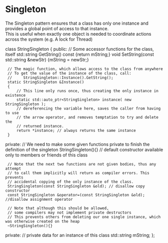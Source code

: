 # Singleton 

The Singleton pattern ensures that a class has only one instance and provides a global point of access to that instance.  
This is useful when exactly one object is needed to coordinate actions across the system (e.g.  A lock for Thread)

 class StringSingleton
 {
 public:
     // Some accessor functions for the class, itself
     std::string GetString() const 
     {return mString;}
     void SetString(const std::string &newStr)
     {mString = newStr;}
 
     // The magic function, which allows access to the class from anywhere
     // To get the value of the instance of the class, call:
     //     StringSingleton::Instance().GetString();
     static StringSingleton &Instance()
     {
         // This line only runs once, thus creating the only instance in existence
         static std::auto_ptr<StringSingleton> instance( new StringSingleton );
         // dereferencing the variable here, saves the caller from having to use 
         // the arrow operator, and removes temptation to try and delete the 
         // returned instance.
         return *instance; // always returns the same instance
     }
 
 private: 
     // We need to make some given functions private to finish the definition of the singleton
     StringSingleton(){} // default constructor available only to members or friends of this class
 
     // Note that the next two functions are not given bodies, thus any attempt 
     // to call them implicitly will return as compiler errors. This prevents 
     // accidental copying of the only instance of the class.
     StringSingleton(const StringSingleton &old); // disallow copy constructor
     const StringSingleton &operator=(const StringSingleton &old); //disallow assignment operator
 
     // Note that although this should be allowed, 
     // some compilers may not implement private destructors
     // This prevents others from deleting our one single instance, which was otherwise created on the heap
     ~StringSingleton(){} 
 private: // private data for an instance of this class
     std::string mString;
 };
